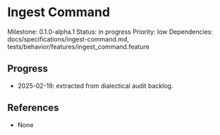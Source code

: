 # Ingest Command
Milestone: 0.1.0-alpha.1
Status: in progress
Priority: low
Dependencies: docs/specifications/ingest-command.md, tests/behavior/features/ingest_command.feature

## Progress
- 2025-02-19: extracted from dialectical audit backlog.

## References
- None
